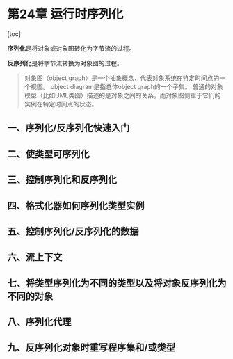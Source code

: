 # 第24章 运行时序列化

[toc]

**序列化**是将对象或对象图转化为字节流的过程。

**反序列化**是将字节流转换为对象图的过程。

> 对象图（object graph）是一个抽象概念，代表对象系统在特定时间点的一个视图。
object diagram是指总体object graph的一个子集。
普通的对象模型（比如UML类图）描述的是对象之间的关系，而对象图侧重于它们的实例在特定时间点的状态。


## 一、序列化/反序列化快速入门

## 二、使类型可序列化

## 三、控制序列化和反序列化

## 四、格式化器如何序列化类型实例

## 五、控制序列化/反序列化的数据

## 六、流上下文

## 七、将类型序列化为不同的类型以及将对象反序列化为不同的对象

## 八、序列化代理

## 九、反序列化对象时重写程序集和/或类型